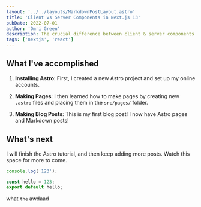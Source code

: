 ```yaml
---
layout: '../../layouts/MarkdownPostLayout.astro'
title: 'Client vs Server Components in Next.js 13'
pubDate: 2022-07-01
author: 'Omri Green'
description: The crucial difference between client & server components in Next.js 13.
tags: ['nextjs', 'react']
---
```


## What I've accomplished

1. **Installing Astro**: First, I created a new Astro project and set up my online accounts.

2. **Making Pages**: I then learned how to make pages by creating new `.astro` files and placing them in the `src/pages/` folder.

3. **Making Blog Posts**: This is my first blog post! I now have Astro pages and Markdown posts!

## What's next

I will finish the Astro tutorial, and then keep adding more posts. Watch this space for more to come.

```js
console.log('123');

const hello = 123;
export default hello;
```

what `the` awdaad
